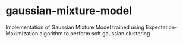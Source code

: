 # gaussian-mixture-model

Implementation of Gaussian Mixture Model trained using Expectation-Maximization algorithm to perform soft gaussian clustering

